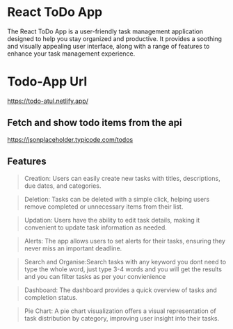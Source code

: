 # React ToDo App
The React ToDo App is a user-friendly task management application designed to help you stay organized and productive. It provides a soothing and visually appealing user interface, along with a range of features to enhance your task management experience.

# Todo-App Url
https://todo-atul.netlify.app/

## Fetch and show todo items from the api
https://jsonplaceholder.typicode.com/todos

## Features
> Creation: Users can easily create new tasks with titles, descriptions, due dates, and categories.

> Deletion: Tasks can be deleted with a simple click, helping users remove completed or unnecessary items from their list.

> Updation: Users have the ability to edit task details, making it convenient to update task information as needed.

> Alerts: The app allows users to set alerts for their tasks, ensuring they never miss an important deadline.

>Search and Organise:Search tasks with any keyword you dont need to type the whole word, just type 3-4 words and you will get the results and you can filter tasks as per your convienience 

> Dashboard: The dashboard provides a quick overview of tasks and completion status.

> Pie Chart: A pie chart visualization offers a visual representation of task distribution by category, improving user insight into their tasks.
